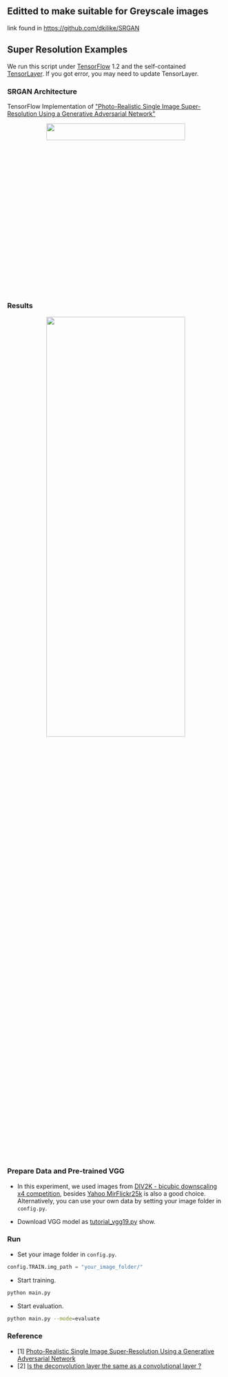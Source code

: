 ## Editted to make suitable for Greyscale images

link found in https://github.com/dkilike/SRGAN

## Super Resolution Examples

We run this script under [TensorFlow](https://www.tensorflow.org) 1.2 and the self-contained [TensorLayer](http://tensorlayer.readthedocs.io/en/latest/). If you got error, you may need to update TensorLayer.


### SRGAN Architecture

TensorFlow Implementation of ["Photo-Realistic Single Image Super-Resolution Using a Generative Adversarial Network"](https://arxiv.org/abs/1609.04802)

<a href="http://tensorlayer.readthedocs.io">
<div align="center">
	<img src="img/model.jpeg" width="80%" height="10%"/>
</div>
</a>


### Results

<a href="http://tensorlayer.readthedocs.io">
<div align="center">
	<img src="img/SRGAN_Result2.png" width="80%" height="50%"/>
</div>
</a>

### Prepare Data and Pre-trained VGG
- In this experiment, we used images from [DIV2K - bicubic downscaling x4 competition](http://www.vision.ee.ethz.ch/ntire17/), besides [Yahoo MirFlickr25k](http://press.liacs.nl/mirflickr/mirdownload.html) is also a good choice. Alternatively, you can use your own data by setting your image folder in `config.py`.

- Download VGG model as [tutorial_vgg19.py](https://github.com/zsdonghao/tensorlayer/blob/master/example/tutorial_vgg19.py) show.



### Run
- Set your image folder in `config.py`.

```python
config.TRAIN.img_path = "your_image_folder/"
```

- Start training.

```bash
python main.py
```

- Start evaluation.

```bash
python main.py --mode=evaluate 
```


### Reference
* [1] [Photo-Realistic Single Image Super-Resolution Using a Generative Adversarial Network](https://arxiv.org/abs/1609.04802)
* [2] [Is the deconvolution layer the same as a convolutional layer ?](https://arxiv.org/abs/1609.07009)

